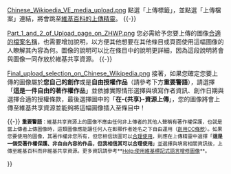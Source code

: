 [Chinese_Wikipedia_VE_media_upload.png](https://zh.wikipedia.org/wiki/File:Chinese_Wikipedia_VE_media_upload.png "fig:Chinese_Wikipedia_VE_media_upload.png") 點選「上傳標籤」，並點選「上傳檔案」連結，將會跳至[維基百科的上傳精靈](https://zh.wikipedia.org/wiki/Wikipedia:上傳 "wikilink")。 {{-}}

[Part_1_and_2_of_Upload_page_on_ZHWP.png](https://zh.wikipedia.org/wiki/File:Part_1_and_2_of_Upload_page_on_ZHWP.png "fig:Part_1_and_2_of_Upload_page_on_ZHWP.png") 您必需給予您要上傳的圖像[合適的檔案名稱](https://zh.wikipedia.org/wiki/WP:檔案名稱 "wikilink")，也需要增加說明，以方便其他想要在其他條目或頁面使用這幅圖像的人瞭解其內容為何。圖像的說明可以比在條目中的說明更詳細，因為這段說明將會與圖像一同存放於維基共享資源。 {{-}}

[Final_upload_selection_on_Chinese_Wikipedia.png](https://zh.wikipedia.org/wiki/File:Final_upload_selection_on_Chinese_Wikipedia.png "fig:Final_upload_selection_on_Chinese_Wikipedia.png") 接著，如果您確定您要上傳的圖像屬於**您自己的創作**或是**自由授權作品**（請參考下方**重要警語**），請選擇「**這是一件自由的著作權作品**」並依據實際情形選擇與填寫作者資訊、創作日期與選擇合適的授權條款，最後選擇圖中的「**在-{共享}-資源上傳**」，您的圖像將會上傳至維基共享資源並能夠將這幅圖像插入至條目中！

{{-}} <small>**重要警語**：維基共享資源上的圖像不應由任何非上傳者的其他人聲稱有著作權保護，也就是當上傳者上傳圖像時，這類圖像應能讓任何人在彰顯作者姓名之下自由運用（[創用CC條款](https://creativecommons.org/licenses/by-sa/4.0/)）。如果您要使用的圖像，其著作權非您所有，但您相信該圖可以[合理使用](https://zh.wikipedia.org/wiki/WP:合理使用 "wikilink")，則應在上傳精靈中選擇「**這是一個受著作權保護、非自由內容的作品，但我相信其可以合理使用**」並選擇與填寫相關資訊後，上傳至維基百科而非維基共享資源。更多資訊請參考**[Help:使用維基標記式語言增修圖像](https://zh.wikipedia.org/wiki/Help:使用維基標記式語言增修圖像/3 "wikilink")**。</small>

}}